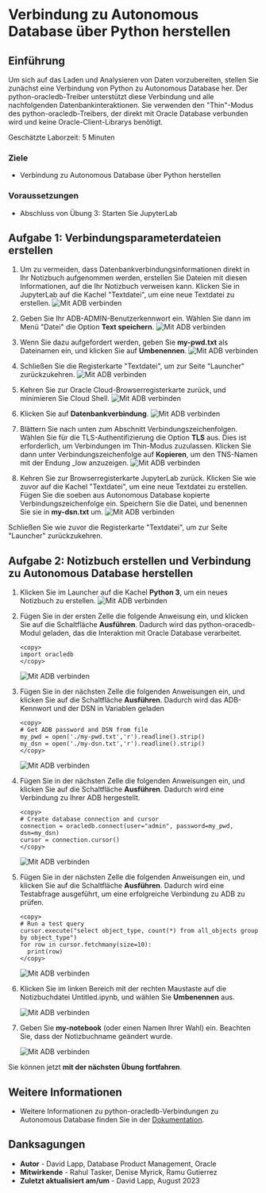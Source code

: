 # Verbindung zu Autonomous Database über Python herstellen

## Einführung

Um sich auf das Laden und Analysieren von Daten vorzubereiten, stellen Sie zunächst eine Verbindung von Python zu Autonomous Database her. Der python-oracledb-Treiber unterstützt diese Verbindung und alle nachfolgenden Datenbankinteraktionen. Sie verwenden den "Thin"-Modus des python-oracledb-Treibers, der direkt mit Oracle Database verbunden wird und keine Oracle-Client-Librarys benötigt.

Geschätzte Laborzeit: 5 Minuten

### Ziele

*   Verbindung zu Autonomous Database über Python herstellen

### Voraussetzungen

*   Abschluss von Übung 3: Starten Sie JupyterLab

## Aufgabe 1: Verbindungsparameterdateien erstellen

1.  Um zu vermeiden, dass Datenbankverbindungsinformationen direkt in Ihr Notizbuch aufgenommen werden, erstellen Sie Dateien mit diesen Informationen, auf die Ihr Notizbuch verweisen kann. Klicken Sie in JupyterLab auf die Kachel "Textdatei", um eine neue Textdatei zu erstellen. ![Mit ADB verbinden](images/connect-to-adb-01.png)
    
2.  Geben Sie Ihr ADB-ADMIN-Benutzerkennwort ein. Wählen Sie dann im Menü "Datei" die Option **Text speichern**. ![Mit ADB verbinden](images/connect-to-adb-02.png)
    
3.  Wenn Sie dazu aufgefordert werden, geben Sie **my-pwd.txt** als Dateinamen ein, und klicken Sie auf **Umbenennen**. ![Mit ADB verbinden](images/connect-to-adb-03.png)
    
4.  Schließen Sie die Registerkarte "Textdatei", um zur Seite "Launcher" zurückzukehren. ![Mit ADB verbinden](images/connect-to-adb-04.png)
    
5.  Kehren Sie zur Oracle Cloud-Browserregisterkarte zurück, und minimieren Sie Cloud Shell. ![Mit ADB verbinden](images/connect-to-adb-05.png)
    
6.  Klicken Sie auf **Datenbankverbindung**. ![Mit ADB verbinden](images/connect-to-adb-06.png)
    
7.  Blättern Sie nach unten zum Abschnitt Verbindungszeichenfolgen. Wählen Sie für die TLS-Authentifizierung die Option **TLS** aus. Dies ist erforderlich, um Verbindungen im Thin-Modus zuzulassen. Klicken Sie dann unter Verbindungszeichenfolge auf **Kopieren**, um den TNS-Namen mit der Endung \_low anzuzeigen. ![Mit ADB verbinden](images/connect-to-adb-07.png)
    
8.  Kehren Sie zur Browserregisterkarte JupyterLab zurück. Klicken Sie wie zuvor auf die Kachel "Textdatei", um eine neue Textdatei zu erstellen. Fügen Sie die soeben aus Autonomous Database kopierte Verbindungszeichenfolge ein. Speichern Sie die Datei, und benennen Sie sie in **my-dsn.txt** um. ![Mit ADB verbinden](images/connect-to-adb-08.png)
    

Schließen Sie wie zuvor die Registerkarte "Textdatei", um zur Seite "Launcher" zurückzukehren.

## Aufgabe 2: Notizbuch erstellen und Verbindung zu Autonomous Database herstellen

1.  Klicken Sie im Launcher auf die Kachel **Python 3**, um ein neues Notizbuch zu erstellen. ![Mit ADB verbinden](images/connect-to-adb-09.png)
    
2.  Fügen Sie in der ersten Zelle die folgende Anweisung ein, und klicken Sie auf die Schaltfläche **Ausführen**. Dadurch wird das python-oracedb-Modul geladen, das die Interaktion mit Oracle Database verarbeitet.
    
        <copy>
        import oracledb
        </copy>
        
    
    ![Mit ADB verbinden](images/connect-to-adb-10.png)
    
3.  Fügen Sie in der nächsten Zelle die folgenden Anweisungen ein, und klicken Sie auf die Schaltfläche **Ausführen**. Dadurch wird das ADB-Kennwort und der DSN in Variablen geladen
    
        <copy>
        # Get ADB password and DSN from file
        my_pwd = open('./my-pwd.txt','r').readline().strip()
        my_dsn = open('./my-dsn.txt','r').readline().strip()
        </copy>
        
    
    ![Mit ADB verbinden](images/connect-to-adb-11.png)
    
4.  Fügen Sie in der nächsten Zelle die folgenden Anweisungen ein, und klicken Sie auf die Schaltfläche **Ausführen**. Dadurch wird eine Verbindung zu Ihrer ADB hergestellt.
    
        <copy>
        # Create database connection and cursor
        connection = oracledb.connect(user="admin", password=my_pwd, dsn=my_dsn)
        cursor = connection.cursor()
        </copy>
        
    
    ![Mit ADB verbinden](images/connect-to-adb-12.png)
    
5.  Fügen Sie in der nächsten Zelle die folgenden Anweisungen ein, und klicken Sie auf die Schaltfläche **Ausführen**. Dadurch wird eine Testabfrage ausgeführt, um eine erfolgreiche Verbindung zu ADB zu prüfen.
    
        <copy>
        # Run a test query
        cursor.execute("select object_type, count(*) from all_objects group by object_type")
        for row in cursor.fetchmany(size=10):
          print(row)
        </copy>
        
    
    ![Mit ADB verbinden](images/connect-to-adb-13.png)
    
6.  Klicken Sie im linken Bereich mit der rechten Maustaste auf die Notizbuchdatei Untitled.ipynb, und wählen Sie **Umbenennen** aus.
    
    ![Mit ADB verbinden](images/connect-to-adb-14.png)
    
7.  Geben Sie **my-notebook** (oder einen Namen Ihrer Wahl) ein. Beachten Sie, dass der Notizbuchname geändert wurde.
    
    ![Mit ADB verbinden](images/connect-to-adb-15.png)
    

Sie können jetzt **mit der nächsten Übung fortfahren**.

## Weitere Informationen

*   Weitere Informationen zu python-oracledb-Verbindungen zu Autonomous Database finden Sie in der [Dokumentation](https://python-oracledb.readthedocs.io/en/latest/user_guide/connection_handling.html#connecting-to-oracle-cloud-autonomous-databases).

## Danksagungen

*   **Autor** - David Lapp, Database Product Management, Oracle
*   **Mitwirkende** - Rahul Tasker, Denise Myrick, Ramu Gutierrez
*   **Zuletzt aktualisiert am/um** - David Lapp, August 2023
